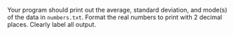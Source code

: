 Your program should print out the average, standard deviation, and mode(s) of the data in `numbers.txt`. Format the real numbers to print with 2 decimal places. Clearly label all output.
